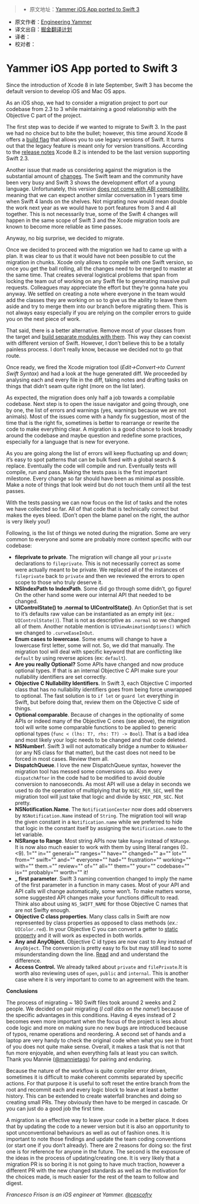 > * 原文地址：[Yammer iOS App ported to Swift 3](https://medium.com/@yammereng/yammer-ios-app-ported-to-swift-3-e3496525add1)
* 原文作者：[Engineering Yammer](https://medium.com/@yammereng)
* 译文出自：[掘金翻译计划](https://github.com/xitu/gold-miner)
* 译者：
* 校对者：

# Yammer iOS App ported to Swift 3






Since the introduction of Xcode 8 in late September, Swift 3 has become the default version to develop iOS and Mac OS apps.

As an iOS shop, we had to consider a migration project to port our codebase from 2.3 to 3 while maintaining a good relationship with the Objective C part of the project.

The first step was to decide if we wanted to migrate to Swift 3\. In the past we had no choice but to bite the bullet; however, this time around Xcode 8 offers a [build flag](https://developer.apple.com/swift/blog/?id=36) that allows you to use legacy versions of Swift. It turns out that the legacy feature is meant only for version transitions. According to the [release notes](https://developer.apple.com/library/prerelease/content/releasenotes/DeveloperTools/RN-Xcode/Introduction.html) Xcode 8.2 is intended to be the last version supporting Swift 2.3.

Another issue that made us considering against the migration is the substantial amount of [changes](https://buildingvts.com/a-mostly-comprehensive-list-of-swift-3-0-and-2-3-changes-193b904bb5b1#.z9w2usfdx). The Swift team and the community have been very busy and Swift 3 shows the development effort of a young language. Unfortunately, this version [does not come with ABI compatibility](http://thread.gmane.org/gmane.comp.lang.swift.evolution/17276), meaning that we can expect another similar conversation in 1 years time when Swift 4 lands on the shelves. Not migrating now would mean double the work next year as we would have to port features from 3 and 4 all together. This is not necessarily true, some of the Swift 4 changes will happen in the same scope of Swift 3 and the Xcode migration tools are known to become more reliable as time passes.

Anyway, no big surprise, we decided to migrate.

Once we decided to proceed with the migration we had to came up with a plan. It was clear to us that it would have not been possible to cut the migration in chunks. Xcode only allows to compile with one Swift version, so once you get the ball rolling, all the changes need to be merged to master at the same time. That creates several logistical problems that span from locking the team out of working on any Swift file to generating massive pull requests. Colleagues may appreciate the effort but they’re gonna hate you anyway. We settled on creating a note where everyone in the team would add the classes they are working on so to give us the ability to leave them aside and try to merge them into our branch before migrating them. This is not always easy especially if you are relying on the compiler errors to guide you on the next piece of work.

That said, there is a better alternative. Remove most of your classes from the target and [build separate modules with them](https://twitter.com/cocoaphony/status/794988795208802305). This way they can coexist with different version of Swift. However, I don’t believe this to be a totally painless process. I don’t really know, because we decided not to go that route.

Once ready, we fired the Xcode migration tool (_Edit->Convert->to Current Swift Syntax_) and had a look at the huge generated diff. We proceeded by analysing each and every file in the diff, taking notes and drafting tasks on things that didn’t seam quite right (more on the list later).

As expected, the migration does only half a job towards a compilable codebase. Next step is to open the issue navigator and going through, one by one, the list of errors and warnings (yes, warnings because we are not animals). Most of the issues come with a handy fix suggestion, most of the time that is the right fix, sometimes is better to rearrange or rewrite the code to make everything clear. A migration is a good chance to look broadly around the codebase and maybe question and redefine some practices, especially for a language that is new for everyone.

As you are going along the list of errors will keep fluctuating up and down; it’s easy to spot patterns that can be bulk fixed with a global search & replace. Eventually the code will compile and run. Eventually tests will compile, run and pass. Making the tests pass is the first important milestone. Every change so far should have been as minimal as possible. Make a note of things that look weird but do not touch them until all the test passes.

With the tests passing we can now focus on the list of tasks and the notes we have collected so far. All of that code that is technically correct but makes the eyes bleed. (Don’t open the blame panel on the right, the author is very likely you!)

Following, is the list of things we noted during the migration. Some are very common to everyone and some are probably more context specific with our codebase:

*   **fileprivate to private**. The migration will change all your `private` declarations to `fileprivate`. This is not necessarily correct as some were actually meant to be private. We replaced all of the instances of `fileprivate` back to `private` and then we reviewed the errors to open scope to those who truly deserve it.
*   **NSIndexPath to IndexPath**. Some did go through some didn’t, go figure! On the other hand some were our internal API that needed to be changed.
*   **UIControlState() to .normal to UIControlState()**. An OptionSet that is set to it’s defaults raw value can be instantiated as an empty init (_ex.:_ `UIControlState()`). That is not as descriptive as `.normal` so we changed all of them. Another notable mention is `UIViewAnimationOptions()` which we changed to `.curveEaseInOut`.
*   **Enum cases to lowercase**. Some enums will change to have a lowercase first letter, some will not. So, we did that manually. The migration tool will deal with specific keyword that are conflicting like `default` by using reverse apices (ex: `default`).
*   **Are you really Optional?** Some APIs have changed and now produce optional types. If that is an internal Objective C API make sure your nullability identifiers are set correctly.
*   **Objective C Nullability Identifiers**. In Swift 3, each Objective C imported class that has no nullability identifiers goes from being force unwrapped to optional. The fast solution is to `if let` or `guard let` everything in Swift, but before doing that, review them on the Objective C side of things.
*   **Optional comparable**. Because of changes in the optionality of some APIs or indeed many of the Objective C ones (see above), the migration tool will write some comparable functions to be applied to generic optional types (`func < (lhs: T?, rhs: T?) -> Bool`). That is a bad idea and most likely your logic needs to be changed and that code deleted.
*   **NSNumber!**. Swift 3 will not automatically bridge a number to `NSNumber` (or any NS class for that matter), but the cast does not need to be forced in most cases. Review them all.
*   **DispatchQueue**. I love the new DispatchQueue syntax, however the migration tool has messed some conversions up. Also every `dispatchAfter` in the code had to be modified to avoid double conversion to nanoseconds. As most API will use a delay in seconds we used to do the operation of multiplying that by `NSEC_PER_SEC`, well the migration tool will just take that logic and divide by `NSEC_PER_SEC`. Not pretty.
*   **NSNotification.Name**. The `NotificationCenter` now does add observers by `NSNotification.Name` instead of `String`. The migration tool will wrap the given constant in a `Notification.name` while we preferred to hide that logic in the constant itself by assigning the `Notification.name` to the let variable.
*   **NSRange to Range**. Most string APIs now take `Range` instead of `NSRange`. It is now also much easier to work with them by using literal ranges (0..<9). 1="" in="" general="" ranges="" have="" changed="" a="" lot="" from="" swift="" and="" everyone="" had="" frustration="" working="" with="" them.="" review="" of="" all="" them="" your="" codebase="" is="" probably="" worth="" it!
*   **_ first parameter**. Swift 3 naming convention changed to imply the name of the first parameter in a function in many cases. Most of your API and API calls will change automatically, some won’t. To make matters worse, some suggested API changes make your functions difficult to read. Think also about using `NS_SWIFT_NAME` for those Objective C names that are not Swifty enough.
*   **Objective C class properties**. Many class calls in Swift are now represented by class properties as opposed to class methods (_ex.:_ `UIColor.red`). In your Objective C you can convert a getter to [static property](http://useyourloaf.com/blog/objective-c-class-properties/) and it will work as expected in both worlds.
*   **Any and AnyObject.** Objective C id types are now cast to Any instead of `AnyObject`. The conversion is pretty easy to fix but may still lead to some misunderstanding down the line. [Read](http://kuczborski.com/2014/07/29/any-vs-anyobject/) and and understand the difference.
*   **Access Control.** We already talked about `private` and `filePrivate`.It is worth also reviewing uses of `open`, `public` and `internal`. This is another case where it is very important to come to an agreement with the team.

**Conclusions**

The process of migrating ~ 180 Swift files took around 2 weeks and 2 people. We decided on pair migrating (_I call dibs on the name!_) because of the specific advantages in this conditions. Having 4 eyes instead of 2 becomes even more important when the focus of the project is less about code logic and more on making sure no new bugs are introduced because of typos, rename operations and reordering. A second set of hands and a laptop are very handy to check the original code when what you see in front of you does not quite make sense. Overall, it makes a task that is not that fun more enjoyable, and when everything fails at least you can switch. Thank you Mannie ([@mannietags](https://twitter.com/mannietags)) for pairing and enduring.

Because the nature of the workflow is quite compiler error driven, sometimes it is difficult to make coherent commits separated by specific actions. For that purpose it is useful to soft reset the entire branch from the root and recommit each and every logic block to leave at least a better history. This can be extended to create waterfall branches and doing so creating small PRs. They obviously then have to be merged in cascade. Or you can just do a good job the first time.

A migration is an effective way to leave your code in a better place. It does that by updating the code to a newer version but it is also an opportunity to spot unconventional behaviours as well as out of fashion ones. It is important to note those findings and update the team coding conventions (or start one if you don’t already). There are 2 reasons for doing so: the first one is for reference for anyone in the future. The second is the exposure of the ideas in the process of updating/creating one. It is very likely that a migration PR is so boring it is not going to have much traction, however a different PR with the new changed standards as well as the motivation for the choices made, is much easier for the rest of the team to follow and digest.

_Francesco Frison is an iOS engineer at Yammer._ [_@cescofry_](https://twitter.com/cescofry)





